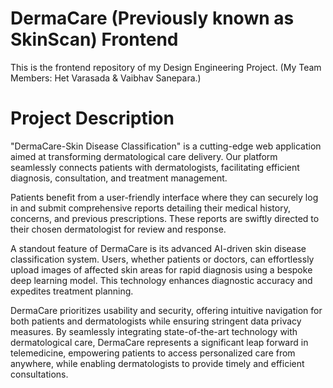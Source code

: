 # DermaCare (Previously known as SkinScan) Frontend
 This is the frontend repository of my Design Engineering Project.
 (My Team Members: Het Varasada & Vaibhav Sanepara.)

# Project Description

"DermaCare-Skin Disease Classification" is a cutting-edge web application aimed at transforming dermatological care delivery. Our platform seamlessly connects patients with dermatologists, facilitating efficient diagnosis, consultation, and treatment management.

Patients benefit from a user-friendly interface where they can securely log in and submit comprehensive reports detailing their medical history, concerns, and previous prescriptions. These reports are swiftly directed to their chosen dermatologist for review and response.

A standout feature of DermaCare is its advanced AI-driven skin disease classification system. Users, whether patients or doctors, can effortlessly upload images of affected skin areas for rapid diagnosis using a bespoke deep learning model. This technology enhances diagnostic accuracy and expedites treatment planning.

DermaCare prioritizes usability and security, offering intuitive navigation for both patients and dermatologists while ensuring stringent data privacy measures. By seamlessly integrating state-of-the-art technology with dermatological care, DermaCare represents a significant leap forward in telemedicine, empowering patients to access personalized care from anywhere, while enabling dermatologists to provide timely and efficient consultations.



